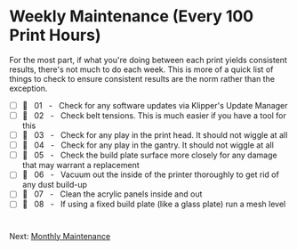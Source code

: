 # Weekly Maintenance (Every 100 Print Hours)
For the most part, if what you're doing between each print yields consistent results, there's not much to do each week. This is more of a quick list of things to check to ensure consistent results are the norm rather than the exception.

- [ ] 🙂 &nbsp; 01 &nbsp; - &nbsp; Check for any software updates via Klipper's Update Manager
- [ ] 🔨 &nbsp; 02 &nbsp; - &nbsp; Check belt tensions. This is much easier if you have a tool for this
- [ ] 🔨 &nbsp; 03 &nbsp; - &nbsp;  Check for any play in the print head. It should not wiggle at all
- [ ] 🔨 &nbsp; 04 &nbsp; - &nbsp; Check for any play in the gantry. It should not wiggle at all
- [ ] 🙂 &nbsp; 05 &nbsp; - &nbsp; Check the build plate surface more closely for any damage that may warrant a replacement
- [ ] 🙂 &nbsp; 06 &nbsp; - &nbsp; Vacuum out the inside of the printer thoroughly to get rid of any dust build-up
- [ ] 🙂 &nbsp; 07 &nbsp; - &nbsp; Clean the acrylic panels inside and out
- [ ] 🙂 &nbsp; 08 &nbsp; - &nbsp; If using a fixed build plate (like a glass plate) run a mesh level

#
Next: [Monthly Maintenance](https://github.com/500Foods/WelcomeToTroodon/blob/main/docs/level_m/monthly.md)
